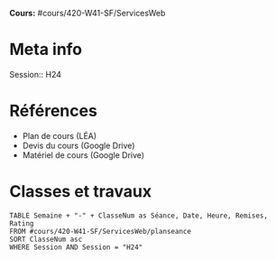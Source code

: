 
**Cours:** #cours/420-W41-SF/ServicesWeb
# Meta info
Session:: H24
# Références
* Plan de cours (LÉA)
* Devis du cours (Google Drive)
* Matériel de cours (Google Drive)
# Classes et travaux
```dataview
TABLE Semaine + "-" + ClasseNum as Séance, Date, Heure, Remises, Rating
FROM #cours/420-W41-SF/ServicesWeb/planseance
SORT ClasseNum asc
WHERE Session AND Session = "H24"
```
